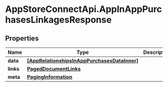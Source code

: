 # AppStoreConnectApi.AppInAppPurchasesLinkagesResponse

## Properties

Name | Type | Description | Notes
------------ | ------------- | ------------- | -------------
**data** | [**[AppRelationshipsInAppPurchasesDataInner]**](AppRelationshipsInAppPurchasesDataInner.md) |  | 
**links** | [**PagedDocumentLinks**](PagedDocumentLinks.md) |  | 
**meta** | [**PagingInformation**](PagingInformation.md) |  | [optional] 


